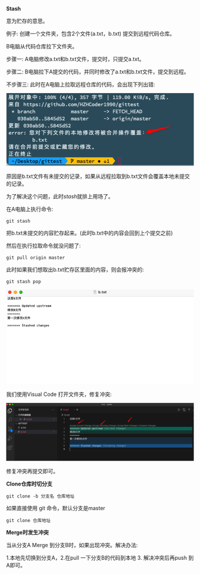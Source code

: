 **Stash**

意为贮存的意思。

例子: 创建一个文件夹，包含2个文件(a.txt，b.txt) 提交到远程代码仓库。

B电脑从代码仓库拉下文件夹。

步骤一: A电脑修改a.txt和b.txt文件，提交时，只提交a.txt。

步骤二: B电脑拉下A提交的代码，并同时修改了a.txt和b.txt文件，提交到远程。

不步骤三: 此时在A电脑上拉取远程仓库的代码，会出现下列出错:

![](./images/1.png)

原因是b.txt文件有未提交的记录，如果从远程拉取到b.txt文件会覆盖本地未提交的记录。

为了解决这个问题，此时*stash*就排上用场了。

在A电脑上执行命令: 

```shell
git stash
```

把b.txt未提交的内容贮存起来。(此时b.txt中的内容会回到上个提交之前)

然后在执行拉取命令就没问题了:

```shell
git pull origin master
```

此时如果我们想取出b.txt贮存区里面的内容，则会报冲突的:

```shell
git stash pop
```

![](./images/2.png)

我们使用Visual Code 打开文件夹，修复冲突:

![](./images/3.png)

修复冲突再提交即可。



**Clone仓库时切分支**

```shell
git clone -b 分支名 仓库地址
```

如果直接使用 git 命令，默认分支是master

```shell
git clone 仓库地址
```

**Merge时发生冲突**

当从分支A Merge 到分支B时，如果出现冲突。解决办法:

1.本地先切换到分支A，2.在pull 一下分支B的代码到本地 3. 解决冲突后再push 到A即可。

